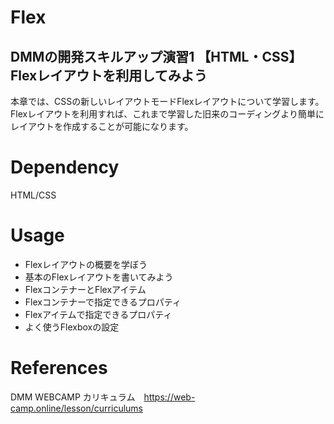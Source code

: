 # Flex
## DMMの開発スキルアップ演習1  【HTML・CSS】Flexレイアウトを利用してみよう
本章では、CSSの新しいレイアウトモードFlexレイアウトについて学習します。
Flexレイアウトを利用すれば、これまで学習した旧来のコーディングより簡単にレイアウトを作成することが可能になります。

# Dependency
HTML/CSS

# Usage
* Flexレイアウトの概要を学ぼう
* 基本のFlexレイアウトを書いてみよう
* FlexコンテナーとFlexアイテム
* Flexコンテナーで指定できるプロパティ
* Flexアイテムで指定できるプロパティ
* よく使うFlexboxの設定

# References
DMM WEBCAMP カリキュラム　https://web-camp.online/lesson/curriculums